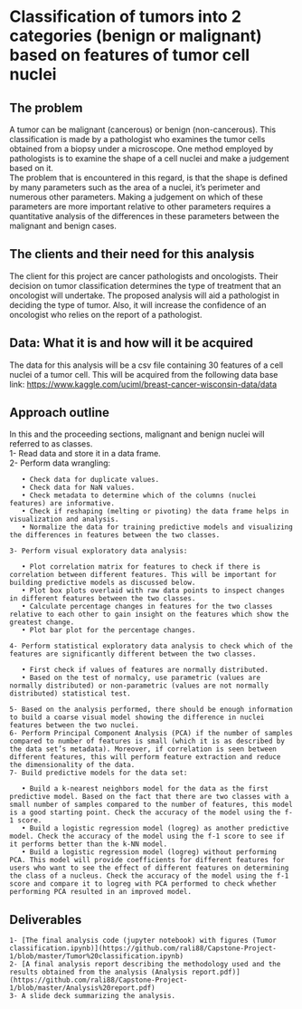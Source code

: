 # Classification of tumors into 2 categories (benign or malignant) based on features of tumor cell nuclei   
## The problem   
A tumor can be malignant (cancerous) or benign (non-cancerous). This classification is made by a pathologist who examines the tumor cells obtained from a biopsy under a microscope. One method employed by pathologists is to examine the shape of a cell nuclei and make a judgement based on it.    
The problem that is encountered in this regard, is that the shape is defined by many parameters such as the area of a nuclei, it’s perimeter and numerous other parameters. Making a judgement on which of these parameters are more important relative to other parameters requires a quantitative analysis of the differences in these parameters between the malignant and benign cases.     
## The clients and their need for this analysis   
The client for this project are cancer pathologists and oncologists. Their decision on tumor classification determines the type of treatment that an oncologist will undertake. The proposed analysis will aid a pathologist in deciding the type of tumor. Also, it will increase the confidence of an oncologist who relies on the report of a pathologist.       
## Data: What it is and how will it be acquired    
The data for this analysis will be a csv file containing 30 features of a cell nuclei of a tumor cell. This will be acquired from the following data base link:
https://www.kaggle.com/uciml/breast-cancer-wisconsin-data/data
## Approach outline   
In this and the proceeding sections, malignant and benign nuclei will referred to as classes.     
    1- Read data and store it in a data frame.   
    2- Perform data wrangling:   
       
       • Check data for duplicate values.   
       • Check data for NaN values.   
       • Check metadata to determine which of the columns (nuclei features) are informative.   
       • Check if reshaping (melting or pivoting) the data frame helps in visualization and analysis.    
       • Normalize the data for training predictive models and visualizing the differences in features between the two classes.   
          
    3- Perform visual exploratory data analysis:   
       
       • Plot correlation matrix for features to check if there is correlation between different features. This will be important for building predictive models as discussed below.   
       • Plot box plots overlaid with raw data points to inspect changes in different features between the two classes.   
       • Calculate percentage changes in features for the two classes relative to each other to gain insight on the features which show the greatest change.   
       • Plot bar plot for the percentage changes.    
          
    4- Perform statistical exploratory data analysis to check which of the features are significantly different between the two classes.   
   
       • First check if values of features are normally distributed.   
       • Based on the test of normalcy, use parametric (values are normally distributed) or non-parametric (values are not normally distributed) statistical test.
          
    5- Based on the analysis performed, there should be enough information to build a coarse visual model showing the difference in nuclei features between the two nuclei.        
    6- Perform Principal Component Analysis (PCA) if the number of samples compared to number of features is small (which it is as described by the data set’s metadata). Moreover, if correlation is seen between different features, this will perform feature extraction and reduce the dimensionality of the data.   
    7- Build predictive models for the data set:   
       
       • Build a k-nearest neighbors model for the data as the first predictive model. Based on the fact that there are two classes with a small number of samples compared to the number of features, this model is a good starting point. Check the accuracy of the model using the f-1 score.   
       • Build a logistic regression model (logreg) as another predictive model. Check the accuracy of the model using the f-1 score to see if it performs better than the k-NN model.   
       • Build a logistic regression model (logreg) without performing PCA. This model will provide coefficients for different features for users who want to see the effect of different features on determining the class of a nucleus. Check the accuracy of the model using the f-1 score and compare it to logreg with PCA performed to check whether performing PCA resulted in an improved model.    
## Deliverables   
    1- [The final analysis code (jupyter notebook) with figures (Tumor classification.ipynb)](https://github.com/rali88/Capstone-Project-1/blob/master/Tumor%20classification.ipynb)   
    2- [A final analysis report describing the methodology used and the results obtained from the analysis (Analysis report.pdf)](https://github.com/rali88/Capstone-Project-1/blob/master/Analysis%20report.pdf) 
    3- A slide deck summarizing the analysis.   
